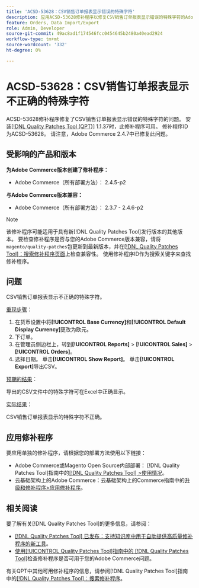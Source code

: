 ```yaml
---
title: 'ACSD-53628：CSV销售订单报表显示错误的特殊字符'
description: 应用ACSD-53628修补程序以修复CSV销售订单报表显示错误的特殊字符的Adobe Commerce问题。
feature: Orders, Data Import/Export
role: Admin, Developer
source-git-commit: 49ac8ad1f174546fcc0454645b2480a40ead2924
workflow-type: tm+mt
source-wordcount: '332'
ht-degree: 0%

---
```


# ACSD-53628：CSV销售订单报表显示不正确的特殊字符

ACSD-53628修补程序修复了CSV销售订单报表显示错误的特殊字符的问题。 安装[[!DNL Quality Patches Tool (QPT)]](https://experienceleague.adobe.com/en/docs/commerce-knowledge-base/kb/announcements/commerce-announcements/magento-quality-patches-released-new-tool-to-self-serve-quality-patches) 1.1.37时，此修补程序可用。 修补程序ID为ACSD-53628。 请注意，Adobe Commerce 2.4.7中已修复此问题。

## 受影响的产品和版本

**为Adobe Commerce版本创建了修补程序：**

* Adobe Commerce（所有部署方法）： 2.4.5-p2

**与Adobe Commerce版本兼容：**

* Adobe Commerce（所有部署方法）： 2.3.7 - 2.4.6-p2

>[!NOTE]
>
>该修补程序可能适用于具有新[!DNL Quality Patches Tool]发行版本的其他版本。 要检查修补程序是否与您的Adobe Commerce版本兼容，请将`magento/quality-patches`包更新到最新版本，并在[[!DNL Quality Patches Tool]：搜索修补程序页面](https://experienceleague.adobe.com/tools/commerce-quality-patches/index.html)上检查兼容性。 使用修补程序ID作为搜索关键字来查找修补程序。

## 问题

CSV销售订单报表显示不正确的特殊字符。

<u>重现步骤</u>：

1. 在货币设置中将&#x200B;**[!UICONTROL Base Currency]**&#x200B;和&#x200B;**[!UICONTROL Default Display Currency]**&#x200B;更改为欧元。
1. 下订单。
1. 在管理员侧边栏上，转到&#x200B;**[!UICONTROL Reports]** > **[!UICONTROL Sales]** > **[!UICONTROL Orders]**。
1. 选择日期。 单击&#x200B;**[!UICONTROL Show Report]**。 单击&#x200B;**[!UICONTROL Export]**&#x200B;导出CSV。

<u>预期的结果</u>：

导出的CSV文件中的特殊字符可在Excel中正确显示。

<u>实际结果</u>：

CSV销售订单报表显示的特殊字符不正确。


## 应用修补程序

要应用单独的修补程序，请根据您的部署方法使用以下链接：

* Adobe Commerce或Magento Open Source内部部署： [!DNL Quality Patches Tool]指南中的[[!DNL Quality Patches Tool] >使用情况](https://experienceleague.adobe.com/docs/commerce-operations/tools/quality-patches-tool/usage.html)。
* 云基础架构上的Adobe Commerce：云基础架构上的Commerce指南中的[升级和修补程序>应用修补程序](https://experienceleague.adobe.com/docs/commerce-cloud-service/user-guide/develop/upgrade/apply-patches.html)。

## 相关阅读

要了解有关[!DNL Quality Patches Tool]的更多信息，请参阅：

* [[!DNL Quality Patches Tool] 已发布：支持知识库中用于自助提供高质量修补程序的新工具](https://experienceleague.adobe.com/en/docs/commerce-knowledge-base/kb/announcements/commerce-announcements/magento-quality-patches-released-new-tool-to-self-serve-quality-patches)。
* [使用[!UICONTROL Quality Patches Tool]指南中的 [!DNL Quality Patches Tool]](/help/tools/quality-patches-tool/patches-available-in-qpt/check-patch-for-magento-issue-with-magento-quality-patches.md)检查修补程序是否可用于您的Adobe Commerce问题。


有关QPT中其他可用修补程序的信息，请参阅[!DNL Quality Patches Tool]指南中的[[!DNL Quality Patches Tool]：搜索修补程序](https://experienceleague.adobe.com/tools/commerce-quality-patches/index.html)。
